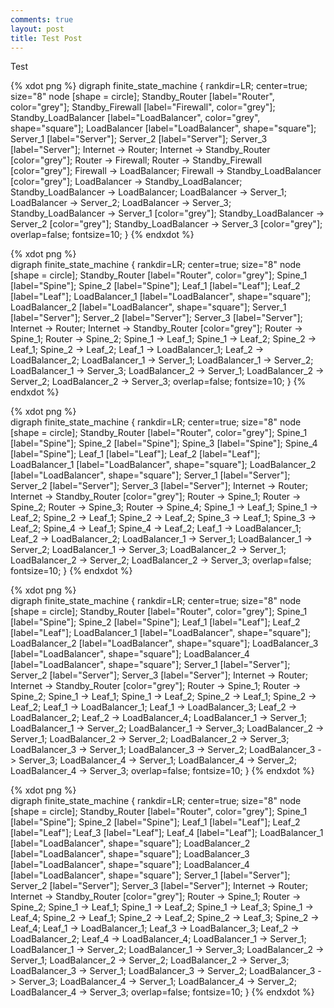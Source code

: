 ```yaml
---
comments: true
layout: post
title: Test Post
---
```


Test

{% xdot png %}
    digraph finite_state_machine {
    rankdir=LR;
    center=true;
    size="8"
    node [shape = circle];
    Standby_Router [label="Router", color="grey"];
    Standby_Firewall [label="Firewall", color="grey"];
    Standby_LoadBalancer [label="LoadBalancer", color="grey", shape="square"];
    LoadBalancer [label="LoadBalancer", shape="square"];
    Server_1 [label="Server"];
    Server_2 [label="Server"];
    Server_3 [label="Server"];
    Internet -> Router;
    Internet -> Standby_Router [color="grey"];
    Router -> Firewall;
    Router -> Standby_Firewall [color="grey"];
    Firewall -> LoadBalancer;
    Firewall -> Standby_LoadBalancer [color="grey"];
    LoadBalancer -> Standby_LoadBalancer;
    Standby_LoadBalancer -> LoadBalancer;
    LoadBalancer -> Server_1;
    LoadBalancer -> Server_2;
    LoadBalancer -> Server_3;
    Standby_LoadBalancer -> Server_1 [color="grey"];
    Standby_LoadBalancer -> Server_2 [color="grey"];
    Standby_LoadBalancer -> Server_3 [color="grey"];
    overlap=false;
    fontsize=10;
}
{% endxdot %}

{% xdot png %}  
    digraph finite_state_machine {
    rankdir=LR;
    center=true;
    size="8"
    node [shape = circle];
    Standby_Router [label="Router", color="grey"];
    Spine_1 [label="Spine"];
    Spine_2 [label="Spine"];
    Leaf_1 [label="Leaf"];
    Leaf_2 [label="Leaf"];
    LoadBalancer_1 [label="LoadBalancer", shape="square"];
    LoadBalancer_2 [label="LoadBalancer", shape="square"];
    Server_1 [label="Server"];
    Server_2 [label="Server"];
    Server_3 [label="Server"];
    Internet -> Router;
    Internet -> Standby_Router [color="grey"];
    Router -> Spine_1;
    Router -> Spine_2;
    Spine_1 -> Leaf_1;
    Spine_1 -> Leaf_2;
    Spine_2 -> Leaf_1;
    Spine_2 -> Leaf_2;
    Leaf_1 -> LoadBalancer_1;
    Leaf_2 -> LoadBalancer_2;
    LoadBalancer_1 -> Server_1;
    LoadBalancer_1 -> Server_2;
    LoadBalancer_1 -> Server_3;
    LoadBalancer_2 -> Server_1;
    LoadBalancer_2 -> Server_2;
    LoadBalancer_2 -> Server_3;
    overlap=false;
    fontsize=10;
}
{% endxdot %}

{% xdot png %}  
    digraph finite_state_machine {
    rankdir=LR;
    center=true;
    size="8"
    node [shape = circle];
    Standby_Router [label="Router", color="grey"];
    Spine_1 [label="Spine"];
    Spine_2 [label="Spine"];
    Spine_3 [label="Spine"];
    Spine_4 [label="Spine"];
    Leaf_1 [label="Leaf"];
    Leaf_2 [label="Leaf"];
    LoadBalancer_1 [label="LoadBalancer", shape="square"];
    LoadBalancer_2 [label="LoadBalancer", shape="square"];
    Server_1 [label="Server"];
    Server_2 [label="Server"];
    Server_3 [label="Server"];
    Internet -> Router;
    Internet -> Standby_Router [color="grey"];
    Router -> Spine_1;
    Router -> Spine_2;
    Router -> Spine_3;
    Router -> Spine_4;
    Spine_1 -> Leaf_1;
    Spine_1 -> Leaf_2;
    Spine_2 -> Leaf_1;
    Spine_2 -> Leaf_2;
    Spine_3 -> Leaf_1;
    Spine_3 -> Leaf_2;
    Spine_4 -> Leaf_1;
    Spine_4 -> Leaf_2;
    Leaf_1 -> LoadBalancer_1;
    Leaf_2 -> LoadBalancer_2;
    LoadBalancer_1 -> Server_1;
    LoadBalancer_1 -> Server_2;
    LoadBalancer_1 -> Server_3;
    LoadBalancer_2 -> Server_1;
    LoadBalancer_2 -> Server_2;
    LoadBalancer_2 -> Server_3;
    overlap=false;
    fontsize=10;
}
{% endxdot %}

{% xdot png %}  
    digraph finite_state_machine {
    rankdir=LR;
    center=true;
    size="8"
    node [shape = circle];
    Standby_Router [label="Router", color="grey"];
    Spine_1 [label="Spine"];
    Spine_2 [label="Spine"];
    Leaf_1 [label="Leaf"];
    Leaf_2 [label="Leaf"];
    LoadBalancer_1 [label="LoadBalancer", shape="square"];
    LoadBalancer_2 [label="LoadBalancer", shape="square"];
    LoadBalancer_3 [label="LoadBalancer", shape="square"];
    LoadBalancer_4 [label="LoadBalancer", shape="square"];
    Server_1 [label="Server"];
    Server_2 [label="Server"];
    Server_3 [label="Server"];
    Internet -> Router;
    Internet -> Standby_Router [color="grey"];
    Router -> Spine_1;
    Router -> Spine_2;
    Spine_1 -> Leaf_1;
    Spine_1 -> Leaf_2;
    Spine_2 -> Leaf_1;
    Spine_2 -> Leaf_2;
    Leaf_1 -> LoadBalancer_1;
    Leaf_1 -> LoadBalancer_3;
    Leaf_2 -> LoadBalancer_2;
    Leaf_2 -> LoadBalancer_4;
    LoadBalancer_1 -> Server_1;
    LoadBalancer_1 -> Server_2;
    LoadBalancer_1 -> Server_3;
    LoadBalancer_2 -> Server_1;
    LoadBalancer_2 -> Server_2;
    LoadBalancer_2 -> Server_3;
    LoadBalancer_3 -> Server_1;
    LoadBalancer_3 -> Server_2;
    LoadBalancer_3 -> Server_3;
    LoadBalancer_4 -> Server_1;
    LoadBalancer_4 -> Server_2;
    LoadBalancer_4 -> Server_3;
    overlap=false;
    fontsize=10;
}
{% endxdot %}

{% xdot png %}  
    digraph finite_state_machine {
    rankdir=LR;
    center=true;
    size="8"
    node [shape = circle];
    Standby_Router [label="Router", color="grey"];
    Spine_1 [label="Spine"];
    Spine_2 [label="Spine"];
    Leaf_1 [label="Leaf"];
    Leaf_2 [label="Leaf"];
    Leaf_3 [label="Leaf"];
    Leaf_4 [label="Leaf"];
    LoadBalancer_1 [label="LoadBalancer", shape="square"];
    LoadBalancer_2 [label="LoadBalancer", shape="square"];
    LoadBalancer_3 [label="LoadBalancer", shape="square"];
    LoadBalancer_4 [label="LoadBalancer", shape="square"];
    Server_1 [label="Server"];
    Server_2 [label="Server"];
    Server_3 [label="Server"];
    Internet -> Router;
    Internet -> Standby_Router [color="grey"];
    Router -> Spine_1;
    Router -> Spine_2;
    Spine_1 -> Leaf_1;
    Spine_1 -> Leaf_2;
    Spine_1 -> Leaf_3;
    Spine_1 -> Leaf_4;
    Spine_2 -> Leaf_1;
    Spine_2 -> Leaf_2;
    Spine_2 -> Leaf_3;
    Spine_2 -> Leaf_4;
    Leaf_1 -> LoadBalancer_1;
    Leaf_3 -> LoadBalancer_3;
    Leaf_2 -> LoadBalancer_2;
    Leaf_4 -> LoadBalancer_4;
    LoadBalancer_1 -> Server_1;
    LoadBalancer_1 -> Server_2;
    LoadBalancer_1 -> Server_3;
    LoadBalancer_2 -> Server_1;
    LoadBalancer_2 -> Server_2;
    LoadBalancer_2 -> Server_3;
    LoadBalancer_3 -> Server_1;
    LoadBalancer_3 -> Server_2;
    LoadBalancer_3 -> Server_3;
    LoadBalancer_4 -> Server_1;
    LoadBalancer_4 -> Server_2;
    LoadBalancer_4 -> Server_3;
    overlap=false;
    fontsize=10;
}
{% endxdot %}
